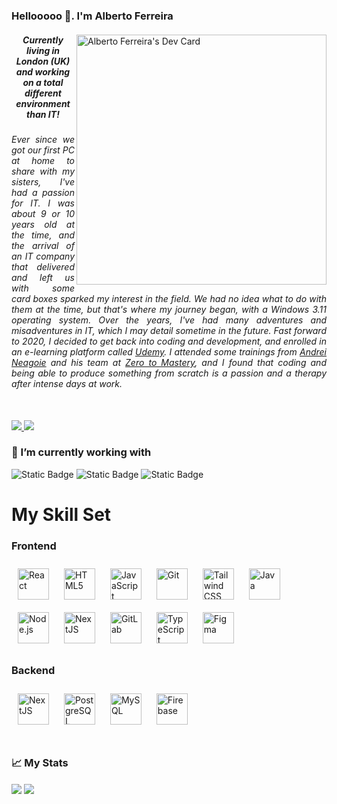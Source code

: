 ### Hellooooo 👋. I'm Alberto Ferreira

<!--- Description --->
<div>
  <a href="https://app.daily.dev/albertoferreira" target="_blank"><img src="https://api.daily.dev/devcards/v2/ewX1kkRa7UKJVTt0rUT8Z.png?r=uy6&type=default" align="right" width="400" alt="Alberto Ferreira's Dev Card"/></a>
  <h5 align="center" >Currently living in London (UK) and working on a total different environment than IT!</h5>
  <h6 align="justify">
    Ever since we got our first PC at home to share with my sisters, I've had a passion for IT. I was about 9 or 10 years old at the time, and the arrival of an IT company that delivered and left us with some card boxes sparked my interest in the field. We had no idea
    what to do with them at the time, but that's where my journey began, with a Windows 3.11 operating system. Over the years, I've had many adventures and misadventures in IT, which I may detail sometime in the future. Fast forward to 2020, I decided to get back into
    coding and development, and enrolled in an e-learning platform called <a href="https://www.udemy.com/">Udemy</a>. I attended some trainings from <a href="https://github.com/aneagoie">Andrei Neagoie</a> and his team at 
    <a href="https://github.com/zero-to-mastery">Zero to Mastery</a>, and I found that coding and being able to produce something from scratch is a passion and a therapy after intense days at work.
  </h6>
</div>

</br>

<div>
<!--- Social Media Profiles and email --->
<a href="https://www.linkedin.com/in/albertomtferreira/">
  <img src="https://github.com/albertomtferreira/albertomtferreira/assets/60177437/bfb4811a-b09a-4c4a-b116-690790330d2c"/>
</a>
<a href="mailto:albertomtferreira@gmail.com">
  <img src="https://github.com/albertomtferreira/albertomtferreira/assets/60177437/ee28e8f9-3492-4c10-8a71-fbc8b280658f"/>
</a>
</div>

<div align="left">
  <h3> 🔭 I’m currently working with</h3>
    <p>
      <img alt="Static Badge" src="https://img.shields.io/badge/OS-Windows-blue?style=plastic&logo=Windows&logoColor=white"/>
      <img alt="Static Badge" src="https://img.shields.io/badge/Tools-Git-blue?style=plastic&logo=Github&logoColor=white">
      <img alt="Static Badge" src="https://img.shields.io/badge/Editor-Visual%20Studio-blue?style=plastic&logo=visual%20studio&logoColor=white">
    </p>
  <div>
    <h1 border-bottom= "none">
      My Skill Set
    </h1>
  </div>

### Frontend  
<div align="left">  
<a href="https://reactjs.org/" target="_blank"><img style="margin: 10px" src="https://profilinator.rishav.dev/skills-assets/react-original-wordmark.svg" alt="React" height="50" /></a>  
<a href="https://en.wikipedia.org/wiki/HTML5" target="_blank"><img style="margin: 10px" src="https://profilinator.rishav.dev/skills-assets/html5-original-wordmark.svg" alt="HTML5" height="50" /></a>  
<a href="https://www.javascript.com/" target="_blank"><img style="margin: 10px" src="https://profilinator.rishav.dev/skills-assets/javascript-original.svg" alt="JavaScript" height="50" /></a>  
<a href="https://github.com/" target="_blank"><img style="margin: 10px" src="https://profilinator.rishav.dev/skills-assets/git-scm-icon.svg" alt="Git" height="50" /></a>  
<a href="https://www.tailwindcss.com/" target="_blank"><img style="margin: 10px" src="https://profilinator.rishav.dev/skills-assets/tailwindcss.svg" alt="Tailwind CSS" height="50" /></a>  
<a href="https://www.java.com/" target="_blank"><img style="margin: 10px" src="https://profilinator.rishav.dev/skills-assets/java-original-wordmark.svg" alt="Java" height="50" /></a>  
<a href="https://nodejs.org/" target="_blank"><img style="margin: 10px" src="https://profilinator.rishav.dev/skills-assets/nodejs-original-wordmark.svg" alt="Node.js" height="50" /></a>  
<a href="https://nextjs.org/" target="_blank"><img style="margin: 10px" src="https://profilinator.rishav.dev/skills-assets/nextjs.png" alt="NextJS" height="50" /></a>  
<a href="https://about.gitlab.com/" target="_blank"><img style="margin: 10px" src="https://profilinator.rishav.dev/skills-assets/gitlab.svg" alt="GitLab" height="50" /></a>  
<a href="https://www.typescriptlang.org/" target="_blank"><img style="margin: 10px" src="https://profilinator.rishav.dev/skills-assets/typescript-original.svg" alt="TypeScript" height="50" /></a>  
<a href="https://www.figma.com/" target="_blank"><img style="margin: 10px" src="https://profilinator.rishav.dev/skills-assets/figma-icon.svg" alt="Figma" height="50" /></a>  
</div>



### Backend  
<div align="left">  
<a href="https://nextjs.org/" target="_blank"><img style="margin: 10px" src="https://profilinator.rishav.dev/skills-assets/nextjs.png" alt="NextJS" height="50" /></a>  
<a href="https://www.postgresql.org/" target="_blank"><img style="margin: 10px" src="https://profilinator.rishav.dev/skills-assets/postgresql-original-wordmark.svg" alt="PostgreSQL" height="50" /></a>  
<a href="https://www.mysql.com/" target="_blank"><img style="margin: 10px" src="https://profilinator.rishav.dev/skills-assets/mysql-original-wordmark.svg" alt="MySQL" height="50" /></a>  
<a href="https://firebase.google.com/" target="_blank"><img style="margin: 10px" src="https://profilinator.rishav.dev/skills-assets/firebase.png" alt="Firebase" height="50" /></a>  
</div>



<br/>  
  
</div>

### 📈 My Stats

<div>
<img align="center" src="https://my-stats-nu-blond.vercel.app/api?username=albertomtferreira&count_private=true&theme=dark&show_icons=true&hide_border=true" />
  <img align="center" src="https://my-stats-nu-blond.vercel.app/api/top-langs/?username=albertomtferreira&theme=dark&show_icons=true&layout=compact&hide_border=true&exclude_repo=github-readme-stats,anuraghazra.github.io,feup-csr&hide=html,tex" />
</div>




<!---
**albertomtferreira/albertomtferreira** is a ✨ _special_ ✨ repository because its `README.md` (this file) appears on your GitHub profile.

Here are some ideas to get you started:

- 🔭 I’m currently working on ...
- 🌱 I’m currently learning ...
- 👯 I’m looking to collaborate on ...
- 🤔 I’m looking for help with ...
- 💬 Ask me about ...
- 📫 How to reach me: ...
- 😄 Pronouns: ...
- ⚡ Fun fact: ...

Stats- https://github.com/anuraghazra/github-readme-stats
https://github.com/anuraghazra/github-readme-stats/blob/master/themes/README.md
Make your badges here- https://shields.io/badges

<img align="center" src="https://github-readme-stats.vercel.app/api?username=albertomtferreira&show=reviews,discussions_started,discussions_answered,prs_merged,prs_merged_percentage" />
<img align="center" src="https://github-readme-stats.vercel.app/api?username=albertomtferreira" />
<img align="center" src="https://github-readme-stats.vercel.app/api?username=albertomtferreira&hide=contribs,prs" />
<div>
  <img align="center" src="https://github-readme-stats.vercel.app/api/wakatime?username=albertomtferreira" />
</div>
--->
